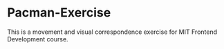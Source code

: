 # Pacman-Exercise
This is a movement and visual correspondence exercise for MIT Frontend Development course.  
